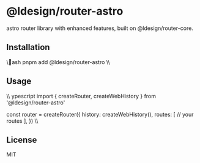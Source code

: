 # @ldesign/router-astro

astro router library with enhanced features, built on @ldesign/router-core.

## Installation

\\\ash
pnpm add @ldesign/router-astro
\\\

## Usage

\\\	ypescript
import { createRouter, createWebHistory } from '@ldesign/router-astro'

const router = createRouter({
  history: createWebHistory(),
  routes: [
    // your routes
  ],
})
\\\

## License

MIT

